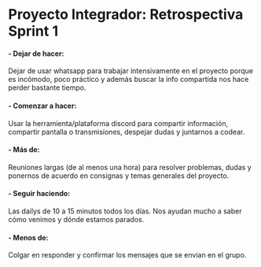 # Proyecto Integrador: Retrospectiva Sprint 1

#### - Dejar de hacer:

Dejar de usar whatsapp para trabajar intensivamente en el proyecto porque es incómodo, poco práctico y además buscar la info compartida nos hace perder bastante tiempo.

#### - Comenzar a hacer:

Usar la herramienta/plataforma discord para compartir información, compartir pantalla o transmisiones, despejar dudas y juntarnos a codear.

#### - Más de: 

Reuniones largas (de al menos una hora) para resolver problemas, dudas y ponernos de acuerdo en consignas y temas generales del proyecto.

#### - Seguir haciendo: 

Las dailys de 10 a 15 minutos todos los días. Nos ayudan mucho a saber cómo venimos y dónde estamos parados. 

#### - Menos de:

Colgar en responder y confirmar los mensajes que se envian en el grupo.
